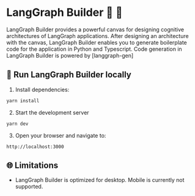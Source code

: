 # LangGraph Builder 🦜 🎨

LangGraph Builder provides a powerful canvas for designing cognitive architectures of LangGraph applications. After designing an architecture with the canvas, LangGraph Builder enables you to generate boilerplate code for the application in Python and Typescript. Code generation in LangGraph Builder is powered by [langgraph-gen]


## 🚀 Run LangGraph Builder locally

1. Install dependencies:

```bash
yarn install
```

2. Start the development server

```bash
yarn dev
```

3. Open your browser and navigate to:

```
http://localhost:3000
```

## 🌐 Limitations

- LangGraph Builder is optimized for desktop. Mobile is currently not supported.


